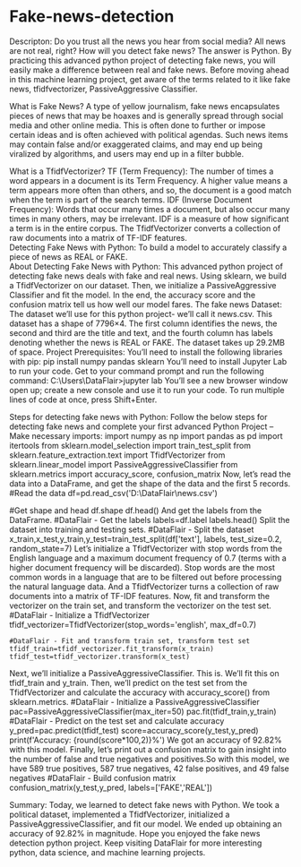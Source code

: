 # Fake-news-detection
Descripton: 
Do you trust all the news you hear from social media?
All news are not real, right?
How will you detect fake news?
The answer is Python. By practicing this advanced python project of detecting fake news, you will easily make a difference between real and fake news.
Before moving ahead in this machine learning project, get aware of the terms related to it like fake news, tfidfvectorizer, PassiveAggressive Classifier.

What is Fake News?
  A type of yellow journalism, fake news encapsulates pieces of news that may be hoaxes and is generally spread through social media and other online media. This is often done to further or impose certain ideas and is often achieved with political agendas. Such news items may contain false and/or exaggerated claims, and may end up being viralized by algorithms, and users may end up in a filter bubble.

What is a TfidfVectorizer?
    TF (Term Frequency): The number of times a word appears in a document is its Term Frequency. A higher value means a term appears more often than others, and so, the document is a good match when the term is part of the search terms.
    IDF (Inverse Document Frequency): Words that occur many times a document, but also occur many times in many others, may be irrelevant. IDF is a measure of how significant a term is in the entire corpus.
    The TfidfVectorizer converts a collection of raw documents into a matrix of TF-IDF features.  
 Detecting Fake News with Python:
    To build a model to accurately classify a piece of news as REAL or FAKE.  
 About Detecting Fake News with Python:
    This advanced python project of detecting fake news deals with fake and real news. Using sklearn, we build a TfidfVectorizer on our dataset. Then, we initialize a PassiveAggressive Classifier and fit the model. In the end, the accuracy score and the confusion matrix tell us how well our model fares.
  The fake news Dataset:
     The dataset we’ll use for this python project- we’ll call it news.csv. This dataset has a shape of 7796×4. The first column identifies the news, the second and third are the title and text, and the fourth column has labels denoting whether the news is REAL or FAKE. The dataset takes up 29.2MB of space.
  Project Prerequisites:
     You’ll need to install the following libraries with pip:
          pip install numpy pandas sklearn
 You’ll need to install Jupyter Lab to run your code. Get to your command prompt and run the following command:
          C:\Users\DataFlair>jupyter lab
  You’ll see a new browser window open up; create a new console and use it to run your code. To run multiple lines of code at once, press Shift+Enter.

Steps for detecting fake news with Python:
Follow the below steps for detecting fake news and complete your first advanced Python Project –
Make necessary imports:
     import numpy as np
     import pandas as pd
     import itertools
     from sklearn.model_selection import train_test_split
     from sklearn.feature_extraction.text import TfidfVectorizer
     from sklearn.linear_model import PassiveAggressiveClassifier
     from sklearn.metrics import accuracy_score, confusion_matrix
Now, let’s read the data into a DataFrame, and get the shape of the data and the first 5 records.
   #Read the data
   df=pd.read_csv('D:\\DataFlair\\news.csv')
   
  #Get shape and head
    df.shape
    df.head()
 And get the labels from the DataFrame.
   #DataFlair - Get the labels
   labels=df.label
   labels.head()
 Split the dataset into training and testing sets.
     #DataFlair - Split the dataset
     x_train,x_test,y_train,y_test=train_test_split(df['text'], labels, test_size=0.2, random_state=7) 
 Let’s initialize a TfidfVectorizer with stop words from the English language and a maximum document frequency of 0.7 (terms with a higher document frequency will be discarded). Stop words are the most common words in a language that are to be filtered out before processing the natural language data. And a TfidfVectorizer turns a collection of raw documents into a matrix of TF-IDF features.
Now, fit and transform the vectorizer on the train set, and transform the vectorizer on the test set.
    #DataFlair - Initialize a TfidfVectorizer
    tfidf_vectorizer=TfidfVectorizer(stop_words='english', max_df=0.7)
    
    #DataFlair - Fit and transform train set, transform test set
    tfidf_train=tfidf_vectorizer.fit_transform(x_train) 
    tfidf_test=tfidf_vectorizer.transform(x_test)
Next, we’ll initialize a PassiveAggressiveClassifier. This is. We’ll fit this on tfidf_train and y_train.
Then, we’ll predict on the test set from the TfidfVectorizer and calculate the accuracy with accuracy_score() from sklearn.metrics.
    #DataFlair - Initialize a PassiveAggressiveClassifier
    pac=PassiveAggressiveClassifier(max_iter=50)
    pac.fit(tfidf_train,y_train)
    #DataFlair - Predict on the test set and calculate accuracy
    y_pred=pac.predict(tfidf_test)
    score=accuracy_score(y_test,y_pred)
    print(f'Accuracy: {round(score*100,2)}%')
We got an accuracy of 92.82% with this model. Finally, let’s print out a confusion matrix to gain insight into the number of false and true negatives and positives.So with this model, we have 589 true positives, 587 true negatives, 42 false positives, and 49 false negatives
   #DataFlair - Build confusion matrix
   confusion_matrix(y_test,y_pred, labels=['FAKE','REAL'])
   
Summary:
    Today, we learned to detect fake news with Python. We took a political dataset, implemented a TfidfVectorizer, initialized a PassiveAggressiveClassifier, and fit our model. We ended up obtaining an accuracy of 92.82% in magnitude. Hope you enjoyed the fake news detection python project. Keep visiting DataFlair for more interesting python, data science, and machine learning projects.
